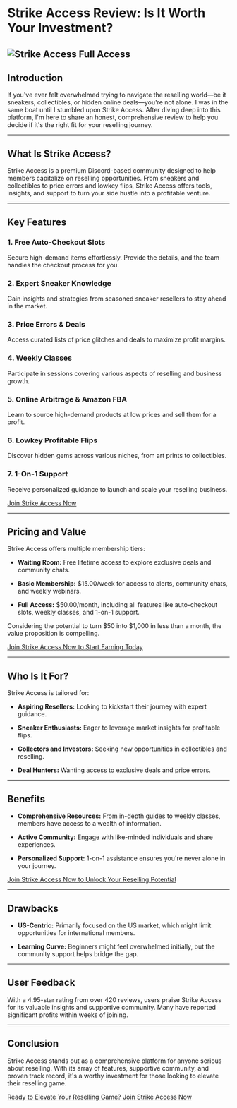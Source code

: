 # Strike Access Review: Is It Worth Your Investment?&#x20;
![Strike Access Full Access](https://github.com/user-attachments/assets/1aaf1ebc-6b27-49e3-8952-a0f6b0aa4488)
---

## Introduction

If you've ever felt overwhelmed trying to navigate the reselling world—be it sneakers, collectibles, or hidden online deals—you're not alone. I was in the same boat until I stumbled upon Strike Access. After diving deep into this platform, I'm here to share an honest, comprehensive review to help you decide if it's the right fit for your reselling journey.

---

## What Is Strike Access?

Strike Access is a premium Discord-based community designed to help members capitalize on reselling opportunities. From sneakers and collectibles to price errors and lowkey flips, Strike Access offers tools, insights, and support to turn your side hustle into a profitable venture.

---

## Key Features

### 1. Free Auto-Checkout Slots

Secure high-demand items effortlessly. Provide the details, and the team handles the checkout process for you.

### 2. Expert Sneaker Knowledge

Gain insights and strategies from seasoned sneaker resellers to stay ahead in the market.

### 3. Price Errors & Deals

Access curated lists of price glitches and deals to maximize profit margins.

### 4. Weekly Classes

Participate in sessions covering various aspects of reselling and business growth.

### 5. Online Arbitrage & Amazon FBA

Learn to source high-demand products at low prices and sell them for a profit.

### 6. Lowkey Profitable Flips

Discover hidden gems across various niches, from art prints to collectibles.

### 7. 1-On-1 Support

Receive personalized guidance to launch and scale your reselling business.

[Join Strike Access Now](https://whop.com/strike-access-full?a=kelechienwere1234)

---

## Pricing and Value

Strike Access offers multiple membership tiers:

* **Waiting Room:** Free lifetime access to explore exclusive deals and community chats.

* **Basic Membership:** \$15.00/week for access to alerts, community chats, and weekly webinars.

* **Full Access:** \$50.00/month, including all features like auto-checkout slots, weekly classes, and 1-on-1 support.

Considering the potential to turn \$50 into \$1,000 in less than a month, the value proposition is compelling.

[Join Strike Access Now to Start Earning Today](https://whop.com/strike-access-full?a=kelechienwere1234)

---

## Who Is It For?

Strike Access is tailored for:

* **Aspiring Resellers:** Looking to kickstart their journey with expert guidance.

* **Sneaker Enthusiasts:** Eager to leverage market insights for profitable flips.

* **Collectors and Investors:** Seeking new opportunities in collectibles and reselling.

* **Deal Hunters:** Wanting access to exclusive deals and price errors.

---

## Benefits

* **Comprehensive Resources:** From in-depth guides to weekly classes, members have access to a wealth of information.

* **Active Community:** Engage with like-minded individuals and share experiences.

* **Personalized Support:** 1-on-1 assistance ensures you're never alone in your journey.

[Join Strike Access Now to Unlock Your Reselling Potential](https://whop.com/strike-access-full?a=kelechienwere1234)

---

## Drawbacks

* **US-Centric:** Primarily focused on the US market, which might limit opportunities for international members.

* **Learning Curve:** Beginners might feel overwhelmed initially, but the community support helps bridge the gap.

---

## User Feedback

With a 4.95-star rating from over 420 reviews, users praise Strike Access for its valuable insights and supportive community. Many have reported significant profits within weeks of joining.

---

## Conclusion

Strike Access stands out as a comprehensive platform for anyone serious about reselling. With its array of features, supportive community, and proven track record, it's a worthy investment for those looking to elevate their reselling game.

[Ready to Elevate Your Reselling Game? Join Strike Access Now](https://whop.com/strike-access-full?a=kelechienwere1234)
